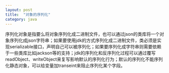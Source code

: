 ```yaml
---
layout: post
title:  "对象的序列化"
category: java
---
```


序列化对象是指要么将对象序列化成二进制文件，也可以通过json的类库将一个对象序列化成json字符串；如果要使用jdk的方式序列化成二进制文件，类必须是实现serializable接口，声明自己可以被序列化；如果要序列化成字符串则需要依赖于一些类库比如jackson等的支持；jdk的序列化和反序列化过程可以通过覆写readObject、writeObject来复写影响默认的序列化行为；默认的序列化不能序列化静态对象，可以给变量加transeint来阻止序列化某个字段。